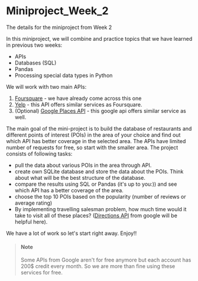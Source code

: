 # Miniproject_Week_2
The details for the miniproject from Week 2


In this miniproject, we will combine and practice topics that we have learned in previous two weeks:
- APIs
- Databases (SQL)
- Pandas
- Processing special data types in Python

We will work with two main APIs:
1. [Foursquare](https://developer.foursquare.com/places) - we have already come across this one
2. [Yelp](https://www.yelp.com/developers/documentation/v3/get_started) - this API offers similar services as Foursquare.
3. (Optional) [Google Places API](https://developers.google.com/places/web-service/intro) - this google api offers similar service as well.

The main goal of the mini-project is to build the database of restaurants and different points of interest (POIs) in the area of your choice and find out which API has better coverage in the selected area. The APIs have limited number of requests for free, so start with the smaller area. The project consists of following tasks:

- pull the data about various POIs in the area through API.
- create own SQLite database and store the data about the POIs. Think about what will be the best structure of the database.
- compare the results using SQL or Pandas (it's up to you:)) and see which API has a better coverage of the area.
- choose the top 10 POIs based on the popularity (number of reviews or average rating)
- By implementing travelling salesman problem, how much time would it take to visit all of these places? ([Directions API](https://developers.google.com/maps/documentation/directions/start) from google will be helpful here).

We have a lot of work so let's start right away. Enjoy!!


> #### Note
> Some APIs from Google aren't for free anymore but each account has 200$ credit every month. So we are more than fine using these services for free.